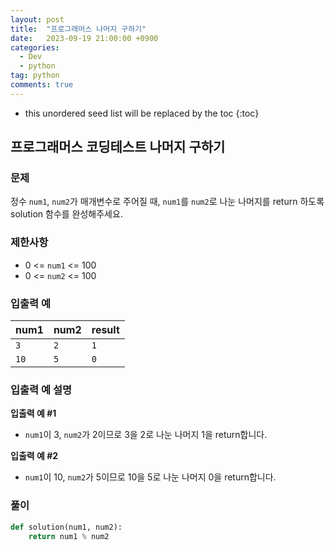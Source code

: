 ```yaml
---
layout: post
title:  "프로그래머스 나머지 구하기"
date:   2023-09-19 21:00:00 +0900
categories: 
  - Dev
  - python
tag: python
comments: true
---
```


* this unordered seed list will be replaced by the toc
{:toc}

## 프로그래머스 코딩테스트 나머지 구하기

### 문제

정수 `num1`, `num2`가 매개변수로 주어질 때, `num1`를 `num2`로 나눈 나머지를 return 하도록 solution 함수를 완성해주세요.

### 제한사항

- 0 <= `num1` <= 100
- 0 <= `num2` <= 100

### 입출력 예

| num1 | num2 |	result |
| --- | --- | --- |
| `3` | `2` |	`1` |
| `10` | `5` |	`0` |

### 입출력 예 설명

**입출력 예 #1**
- `num1`이 3, `num2`가 2이므로 3을 2로 나눈 나머지 1을 return합니다.

**입출력 예 #2**
- `num1`이 10, `num2`가 5이므로 10을 5로 나눈 나머지 0을 return합니다.

### 풀이

```py
def solution(num1, num2):
    return num1 % num2
```